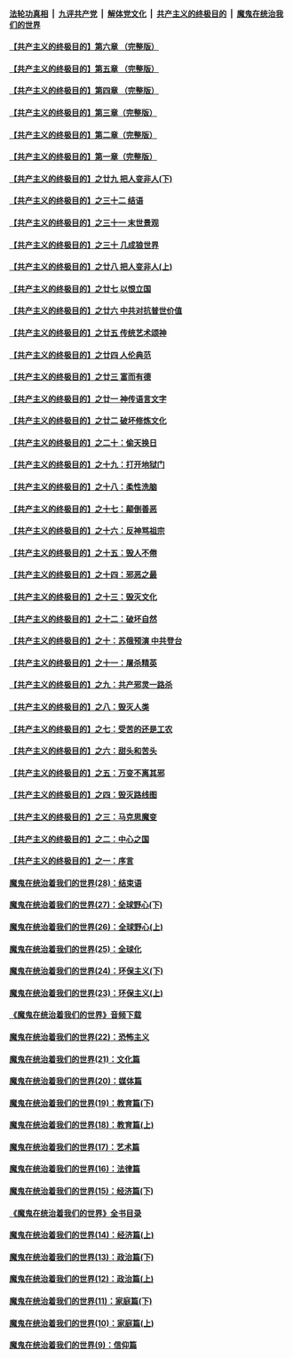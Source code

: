 ####  [法轮功真相](../../../../basic/blob/master/README.md?t=05301331) &nbsp;|&nbsp; [九评共产党](../../../../9ping.md/blob/master/README.md?t=05301331) &nbsp;|&nbsp; [解体党文化](../../../../jtdwh.md/blob/master/README.md?t=05301331)  &nbsp;|&nbsp; [共产主义的终极目的](../../../../gczydzjmd.md/blob/master/README.md?t=05301331) &nbsp;|&nbsp; [魔鬼在统治我们的世界](../../../../mgztzwmdsj.md/blob/master/README.md?t=05301331) 

#### [【共产主义的终极目的】第六章 （完整版）](../pages/nsc422/n11428913.md?t=05301331) 

#### [【共产主义的终极目的】第五章 （完整版）](../pages/nsc422/n11428912.md?t=05301331) 

#### [【共产主义的终极目的】第四章 （完整版）](../pages/nsc422/n11428907.md?t=05301331) 

#### [【共产主义的终极目的】第三章（完整版）](../pages/nsc422/n11428848.md?t=05301331) 

#### [【共产主义的终极目的】第二章（完整版）](../pages/nsc422/n11428831.md?t=05301331) 

#### [【共产主义的终极目的】第一章（完整版）](../pages/nsc422/n11417651.md?t=05301331) 

#### [【共产主义的终极目的】之廿九 把人变非人(下)](../pages/nsc422/n11344140.md?t=05301331) 

#### [【共产主义的终极目的】之三十二 结语](../pages/nsc422/n11360535.md?t=05301331) 

#### [【共产主义的终极目的】之三十一 末世景观](../pages/nsc422/n11351129.md?t=05301331) 

#### [【共产主义的终极目的】之三十 几成狼世界](../pages/nsc422/n11348280.md?t=05301331) 

#### [【共产主义的终极目的】之廿八 把人变非人(上)](../pages/nsc422/n11340492.md?t=05301331) 

#### [【共产主义的终极目的】之廿七 以恨立国](../pages/nsc422/n11336944.md?t=05301331) 

#### [【共产主义的终极目的】之廿六 中共对抗普世价值](../pages/nsc422/n11324785.md?t=05301331) 

#### [【共产主义的终极目的】之廿五 传统艺术颂神](../pages/nsc422/n11296396.md?t=05301331) 

#### [【共产主义的终极目的】之廿四 人伦典范](../pages/nsc422/n11296397.md?t=05301331) 

#### [【共产主义的终极目的】之廿三 富而有德](../pages/nsc422/n11283598.md?t=05301331) 

#### [【共产主义的终极目的】之廿一 神传语言文字](../pages/nsc422/n11263265.md?t=05301331) 

#### [【共产主义的终极目的】之廿二 破坏修炼文化](../pages/nsc422/n11245728.md?t=05301331) 

#### [【共产主义的终极目的】之二十：偷天换日](../pages/nsc422/n11238846.md?t=05301331) 

#### [【共产主义的终极目的】之十九：打开地狱门](../pages/nsc422/n11206376.md?t=05301331) 

#### [【共产主义的终极目的】之十八：柔性洗脑](../pages/nsc422/n11199994.md?t=05301331) 

#### [【共产主义的终极目的】之十七：颠倒善恶](../pages/nsc422/n11179782.md?t=05301331) 

#### [【共产主义的终极目的】之十六：反神骂祖宗](../pages/nsc422/n11166798.md?t=05301331) 

#### [【共产主义的终极目的】之十五：毁人不倦](../pages/nsc422/n11166792.md?t=05301331) 

#### [【共产主义的终极目的】之十四：邪恶之最](../pages/nsc422/n11150249.md?t=05301331) 

#### [【共产主义的终极目的】之十三：毁灭文化](../pages/nsc422/n11135227.md?t=05301331) 

#### [【共产主义的终极目的】之十二：破坏自然](../pages/nsc422/n11135214.md?t=05301331) 

#### [【共产主义的终极目的】之十：苏俄预演 中共登台](../pages/nsc422/n11118424.md?t=05301331) 

#### [【共产主义的终极目的】之十一：屠杀精英](../pages/nsc422/n11118442.md?t=05301331) 

#### [【共产主义的终极目的】之九：共产邪灵一路杀](../pages/nsc422/n11114139.md?t=05301331) 

#### [【共产主义的终极目的】之八：毁灭人类](../pages/nsc422/n11108503.md?t=05301331) 

#### [【共产主义的终极目的】之七：受苦的还是工农](../pages/nsc422/n11101809.md?t=05301331) 

#### [【共产主义的终极目的】之六：甜头和苦头](../pages/nsc422/n11096971.md?t=05301331) 

#### [【共产主义的终极目的】之五：万变不离其邪](../pages/nsc422/n11091285.md?t=05301331) 

#### [【共产主义的终极目的】之四：毁灭路线图](../pages/nsc422/n11086284.md?t=05301331) 

#### [【共产主义的终极目的】之三：马克思魔变](../pages/nsc422/n11061941.md?t=05301331) 

#### [【共产主义的终极目的】之二：中心之国](../pages/nsc422/n11047728.md?t=05301331) 

#### [【共产主义的终极目的】之一：序言](../pages/nsc422/n11086077.md?t=05301331) 

#### [魔鬼在统治着我们的世界(28)：结束语](../pages/nsc422/n10936246.md?t=05301331) 

#### [魔鬼在统治着我们的世界(27)：全球野心(下)](../pages/nsc422/n10928319.md?t=05301331) 

#### [魔鬼在统治着我们的世界(26)：全球野心(上)](../pages/nsc422/n10900318.md?t=05301331) 

#### [魔鬼在统治着我们的世界(25)：全球化](../pages/nsc422/n10788205.md?t=05301331) 

#### [魔鬼在统治着我们的世界(24)：环保主义(下)](../pages/nsc422/n10695307.md?t=05301331) 

#### [魔鬼在统治着我们的世界(23)：环保主义(上)](../pages/nsc422/n10688613.md?t=05301331) 

#### [《魔鬼在统治着我们的世界》音频下载](../pages/nsc422/n10635553.md?t=05301331) 

#### [魔鬼在统治着我们的世界(22)：恐怖主义](../pages/nsc422/n10614727.md?t=05301331) 

#### [魔鬼在统治着我们的世界(21)：文化篇](../pages/nsc422/n10597706.md?t=05301331) 

#### [魔鬼在统治着我们的世界(20)：媒体篇](../pages/nsc422/n10586579.md?t=05301331) 

#### [魔鬼在统治着我们的世界(19)：教育篇(下)](../pages/nsc422/n10564808.md?t=05301331) 

#### [魔鬼在统治着我们的世界(18)：教育篇(上)](../pages/nsc422/n10526970.md?t=05301331) 

#### [魔鬼在统治着我们的世界(17)：艺术篇](../pages/nsc422/n10499093.md?t=05301331) 

#### [魔鬼在统治着我们的世界(16)：法律篇](../pages/nsc422/n10485969.md?t=05301331) 

#### [魔鬼在统治着我们的世界(15)：经济篇(下)](../pages/nsc422/n10469975.md?t=05301331) 

#### [《魔鬼在统治着我们的世界》全书目录](../pages/nsc422/n10464261.md?t=05301331) 

#### [魔鬼在统治着我们的世界(14)：经济篇(上)](../pages/nsc422/n10457370.md?t=05301331) 

#### [魔鬼在统治着我们的世界(13)：政治篇(下)](../pages/nsc422/n10448270.md?t=05301331) 

#### [魔鬼在统治着我们的世界(12)：政治篇(上)](../pages/nsc422/n10444576.md?t=05301331) 

#### [魔鬼在统治着我们的世界(11)：家庭篇(下)](../pages/nsc422/n10440961.md?t=05301331) 

#### [魔鬼在统治着我们的世界(10)：家庭篇(上)](../pages/nsc422/n10435448.md?t=05301331) 

#### [魔鬼在统治着我们的世界(9)：信仰篇](../pages/nsc422/n10432159.md?t=05301331) 

